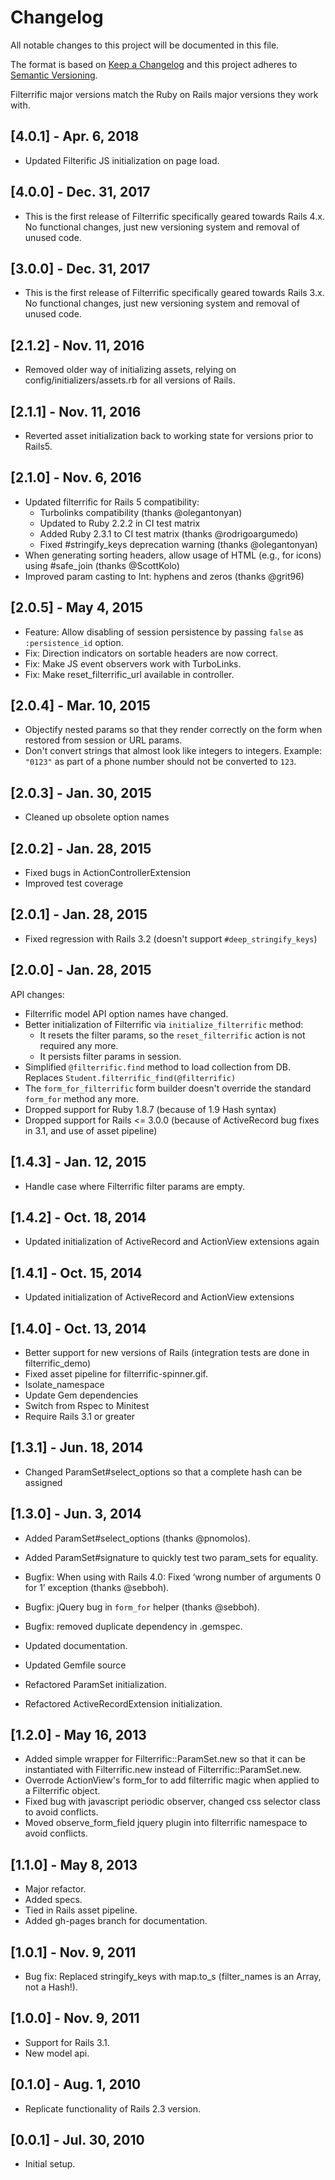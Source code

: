 # Changelog

All notable changes to this project will be documented in this file.

The format is based on [Keep a Changelog](http://keepachangelog.com/en/1.0.0/)
and this project adheres to [Semantic Versioning](http://semver.org/spec/v2.0.0.html).

Filterrific major versions match the Ruby on Rails major versions they work with.

## [4.0.1] - Apr. 6, 2018

* Updated Filterific JS initialization on page load.

## [4.0.0] - Dec. 31, 2017

* This is the first release of Filterrific specifically geared towards Rails 4.x. No functional changes, just new versioning system and removal of unused code.

## [3.0.0] - Dec. 31, 2017

* This is the first release of Filterrific specifically geared towards Rails 3.x. No functional changes, just new versioning system and removal of unused code.

## [2.1.2] - Nov. 11, 2016

* Removed older way of initializing assets, relying on config/initializers/assets.rb for all versions of Rails.

## [2.1.1] - Nov. 11, 2016

* Reverted asset initialization back to working state for versions prior to Rails5.

## [2.1.0] - Nov. 6, 2016

* Updated filterrific for Rails 5 compatibility:
    * Turbolinks compatibility (thanks @olegantonyan)
    * Updated to Ruby 2.2.2 in CI test matrix
    * Added Ruby 2.3.1 to CI test matrix (thanks @rodrigoargumedo)
    * Fixed #stringify_keys deprecation warning (thanks @olegantonyan)
* When generating sorting headers, allow usage of HTML (e.g., for icons) using #safe_join (thanks @ScottKolo)
* Improved param casting to Int: hyphens and zeros (thanks @grit96)


## [2.0.5] - May 4, 2015

* Feature: Allow disabling of session persistence by passing `false` as
  `:persistence_id` option.
* Fix: Direction indicators on sortable headers are now correct.
* Fix: Make JS event observers work with TurboLinks.
* Fix: Make reset_filterrific_url available in controller.



## [2.0.4] - Mar. 10, 2015

* Objectify nested params so that they render correctly on the form when
  restored from session or URL params.
* Don't convert strings that almost look like integers to integers. Example:
  `"0123"` as part of a phone number should not be converted to `123`.



## [2.0.3] - Jan. 30, 2015

* Cleaned up obsolete option names



## [2.0.2] - Jan. 28, 2015

* Fixed bugs in ActionControllerExtension
* Improved test coverage



## [2.0.1] - Jan. 28, 2015

* Fixed regression with Rails 3.2 (doesn't support `#deep_stringify_keys`)



## [2.0.0] - Jan. 28, 2015

API changes:

* Filterrific model API option names have changed.
* Better initialization of Filterrific via `initialize_filterrific` method:
    * It resets the filter params, so the `reset_filterrific` action is not required any more.
    * It persists filter params in session.
* Simplified `@filterrific.find` method to load collection from DB.
  Replaces `Student.filterrific_find(@filterrific)`
* The `form_for_filterrific` form builder doesn't override the standard
  `form_for` method any more.
* Dropped support for Ruby 1.8.7 (because of 1.9 Hash syntax)
* Dropped support for Rails <= 3.0.0 (because of ActiveRecord
  bug fixes in 3.1, and use of asset pipeline)



## [1.4.3] - Jan. 12, 2015

* Handle case where Filterrific filter params are empty.



## [1.4.2] - Oct. 18, 2014

* Updated initialization of ActiveRecord and ActionView extensions again



## [1.4.1] - Oct. 15, 2014

* Updated initialization of ActiveRecord and ActionView extensions



## [1.4.0] - Oct. 13, 2014

* Better support for new versions of Rails (integration tests are done in filterrific_demo)
* Fixed asset pipeline for filterrific-spinner.gif.
* Isolate_namespace
* Update Gem dependencies
* Switch from Rspec to Minitest
* Require Rails 3.1 or greater



## [1.3.1] - Jun. 18, 2014

* Changed ParamSet#select_options so that a complete hash can be assigned



## [1.3.0] - Jun. 3, 2014

* Added ParamSet#select_options (thanks @pnomolos).
* Added ParamSet#signature to quickly test two param_sets for equality.
* Bugfix: When using with Rails 4.0: Fixed ‘wrong number of arguments 0 for 1’ exception (thanks @sebboh).
* Bugfix: jQuery bug in `form_for` helper (thanks @sebboh).
* Bugfix: removed duplicate dependency in .gemspec.

* Updated documentation.
* Updated Gemfile source
* Refactored ParamSet initialization.
* Refactored ActiveRecordExtension initialization.



## [1.2.0] - May 16, 2013

* Added simple wrapper for Filterrific::ParamSet.new so that it can be
  instantiated with Filterrific.new instead of Filterrific::ParamSet.new.
* Overrode ActionView's form_for to add filterrific magic when applied to a
  Filterrific object.
* Fixed bug with javascript periodic observer, changed css selector class to
  avoid conflicts.
* Moved observe_form_field jquery plugin into filterrific namespace to avoid
  conflicts.



## [1.1.0] - May 8, 2013

* Major refactor.
* Added specs.
* Tied in Rails asset pipeline.
* Added gh-pages branch for documentation.



## [1.0.1] - Nov. 9, 2011

* Bug fix: Replaced stringify_keys with map.to_s (filter_names is an Array, not a Hash!).



## [1.0.0] - Nov. 9, 2011

* Support for Rails 3.1.
* New model api.



## [0.1.0] - Aug. 1, 2010

* Replicate functionality of Rails 2.3 version.



## [0.0.1] - Jul. 30, 2010

* Initial setup.

